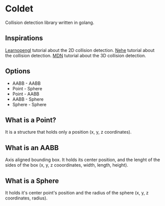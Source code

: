 # Coldet

Collision detection library written in golang.

## Inspirations

[Learnopengl](https://learnopengl.com/In-Practice/2D-Game/Collisions/Collision-detection) tutorial about the 2D collision detection.
[Nehe](http://nehe.gamedev.net/tutorial/collision_detection/17005/) tutorial about the collision detection.
[MDN](https://developer.mozilla.org/en-US/docs/Games/Techniques/3D_collision_detection) tutorial about the 3D collision detection.

## Options

- AABB - AABB
- Point - Sphere
- Point - AABB
- AABB - Sphere
- Sphere - Sphere

## What is a Point?

It is a structure that holds only a position (x, y, z coordinates).

## What is an AABB

Axis aligned bounding box. It holds its center position, and the lenght of the sides of the box (x, y, z cooordinates, width, length, height).

## What is a Sphere

It holds it's center point's position and the radius of the sphere (x, y, z coordinates, radius).
